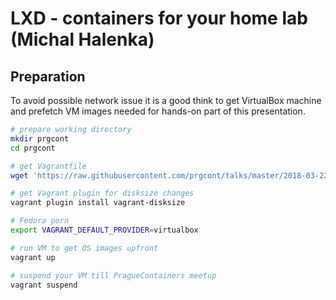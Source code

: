 # LXD - containers for your home lab (Michal Halenka)

## Preparation

To avoid possible network issue it is a good think to get VirtualBox machine and prefetch VM images needed for hands-on part of this presentation.

```bash
# prepare working directory
mkdir prgcont
cd prgcont

# get Vagrantfile
wget 'https://raw.githubusercontent.com/prgcont/talks/master/2018-03-22/LXD%20-%20containers%20for%20your%20home%20lab%20(Michal%20Halenka)/Vagrantfile'

# get Vagrant plugin for disksize changes
vagrant plugin install vagrant-disksize

# Fedora porn
export VAGRANT_DEFAULT_PROVIDER=virtualbox

# run VM to get OS images upfront
vagrant up

# suspend your VM till PragueContainers meetup
vagrant suspend
```
